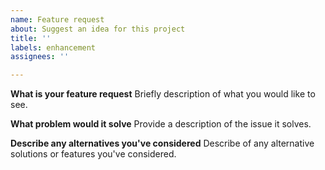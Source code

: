 ```yaml
---
name: Feature request
about: Suggest an idea for this project
title: ''
labels: enhancement
assignees: ''

---
```


**What is your feature request**
Briefly description of what you would like to see.

**What problem would it solve**
Provide a description of the issue it solves.

**Describe any alternatives you've considered**
Describe of any alternative solutions or features you've considered.
